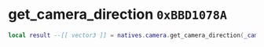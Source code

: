 # get_camera_direction `0xBBD1078A`

```lua
local result --[[ vector3 ]] = natives.camera.get_camera_direction(_camera --[[ integer ]])
```